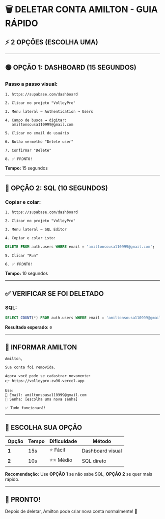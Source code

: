 # 🗑️ DELETAR CONTA AMILTON - GUIA RÁPIDO

## ⚡ 2 OPÇÕES (ESCOLHA UMA)

---

## 🟢 OPÇÃO 1: DASHBOARD (15 SEGUNDOS)

### **Passo a passo visual:**

```
1. https://supabase.com/dashboard

2. Clicar no projeto "VolleyPro"

3. Menu lateral → Authentication → Users

4. Campo de busca → digitar:
   amiltonsousa110999@gmail.com

5. Clicar no email do usuário

6. Botão vermelho "Delete user"

7. Confirmar "Delete"

8. ✅ PRONTO!
```

**Tempo:** 15 segundos

---

## 🔵 OPÇÃO 2: SQL (10 SEGUNDOS)

### **Copiar e colar:**

```
1. https://supabase.com/dashboard

2. Clicar no projeto "VolleyPro"

3. Menu lateral → SQL Editor

4. Copiar e colar isto:
```

```sql
DELETE FROM auth.users WHERE email = 'amiltonsousa110999@gmail.com';
```

```
5. Clicar "Run"

6. ✅ PRONTO!
```

**Tempo:** 10 segundos

---

## ✅ VERIFICAR SE FOI DELETADO

### **SQL:**

```sql
SELECT COUNT(*) FROM auth.users WHERE email = 'amiltonsousa110999@gmail.com';
```

**Resultado esperado:** `0`

---

## 📧 INFORMAR AMILTON

```
Amilton,

Sua conta foi removida.

Agora você pode se cadastrar novamente:
👉 https://volleypro-zw96.vercel.app

Use:
📧 Email: amiltonsousa110999@gmail.com
🔑 Senha: [escolha uma nova senha]

✅ Tudo funcionará!
```

---

## 🎯 ESCOLHA SUA OPÇÃO

| Opção | Tempo | Dificuldade | Método |
|-------|-------|-------------|--------|
| **1** | 15s | ⭐ Fácil | Dashboard visual |
| **2** | 10s | ⭐⭐ Médio | SQL direto |

**Recomendação:** Use **OPÇÃO 1** se não sabe SQL, **OPÇÃO 2** se quer mais rápido.

---

## 🎉 PRONTO!

Depois de deletar, Amilton pode criar nova conta normalmente! 🚀
